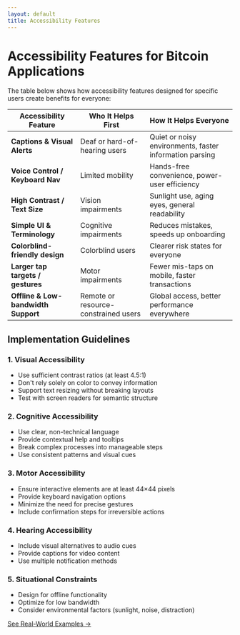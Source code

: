 ```yaml
---
layout: default
title: Accessibility Features
---
```


# Accessibility Features for Bitcoin Applications

The table below shows how accessibility features designed for specific users create benefits for everyone:

| Accessibility Feature | Who It Helps First | How It Helps Everyone |
|-----------------------|--------------------|-----------------------|
| **Captions & Visual Alerts** | Deaf or hard-of-hearing users | Quiet or noisy environments, faster information parsing |
| **Voice Control / Keyboard Nav** | Limited mobility | Hands-free convenience, power-user efficiency |
| **High Contrast / Text Size** | Vision impairments | Sunlight use, aging eyes, general readability |
| **Simple UI & Terminology** | Cognitive impairments | Reduces mistakes, speeds up onboarding |
| **Colorblind-friendly design** | Colorblind users | Clearer risk states for everyone |
| **Larger tap targets / gestures** | Motor impairments | Fewer mis-taps on mobile, faster transactions |
| **Offline & Low-bandwidth Support** | Remote or resource-constrained users | Global access, better performance everywhere |

## Implementation Guidelines

### 1. Visual Accessibility

- Use sufficient contrast ratios (at least 4.5:1)
- Don't rely solely on color to convey information
- Support text resizing without breaking layouts
- Test with screen readers for semantic structure

### 2. Cognitive Accessibility

- Use clear, non-technical language
- Provide contextual help and tooltips
- Break complex processes into manageable steps
- Use consistent patterns and visual cues

### 3. Motor Accessibility

- Ensure interactive elements are at least 44×44 pixels
- Provide keyboard navigation options
- Minimize the need for precise gestures
- Include confirmation steps for irreversible actions

### 4. Hearing Accessibility

- Include visual alternatives to audio cues
- Provide captions for video content
- Use multiple notification methods

### 5. Situational Constraints

- Design for offline functionality
- Optimize for low bandwidth
- Consider environmental factors (sunlight, noise, distraction)

[See Real-World Examples →](examples.html)

